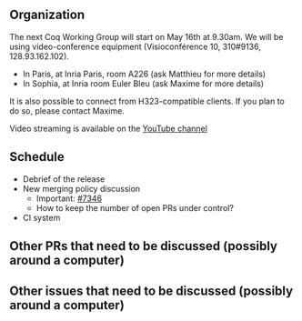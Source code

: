 Organization
------------

The next Coq Working Group will start on May 16th at 9.30am.
We will be using video-conference equipment (Visioconférence 10, 310#9136, 128.93.162.102).

- In Paris, at Inria Paris, room A226 (ask Matthieu for more details)
- In Sophia, at Inria room Euler Bleu (ask Maxime for more details)

It is also possible to connect from H323-compatible clients. If you plan
to do so, please contact Maxime.

Video streaming is available on the [YouTube channel](https://www.youtube.com/channel/UCbJo6gYYr0OF18x01M4THdQ)

Schedule
------------------

 - Debrief of the release
 - New merging policy discussion
   - Important: [#7346](https://github.com/coq/coq/issues/7346)
   - How to keep the number of open PRs under control?
 - CI system


Other PRs that need to be discussed (possibly around a computer)
----------------------------------------------------------------

Other issues that need to be discussed (possibly around a computer)
------------------------------------------------------------------
